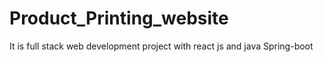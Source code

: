 # Product_Printing_website

It is full stack web development project with react js and java Spring-boot 
